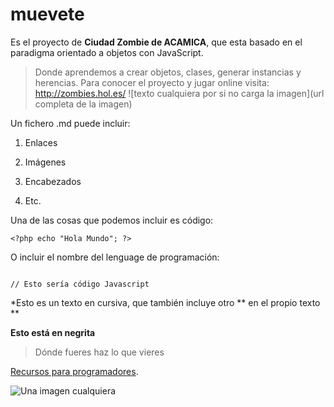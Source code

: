 # muevete
Es el proyecto de **Ciudad Zombie de ACAMICA**, que esta basado en el paradigma orientado a objetos con JavaScript.
>Donde aprendemos a crear objetos, clases, generar instancias y herencias.
>Para conocer el proyecto y jugar online visita:
>http://zombies.hol.es/
![texto cualquiera por si no carga la imagen](url completa de la imagen)



Un fichero .md puede incluir:

1. Enlaces

2. Imágenes

3. Encabezados

4. Etc.



Una de las cosas que podemos incluir es código:

`<?php echo "Hola Mundo"; ?>`

O incluir el nombre del lenguage de programación:

```[javascript]

// Esto sería código Javascript

```



*Esto es un texto en cursiva, que también incluye otro ** en el propio texto **



**Esto está en negrita**



>Dónde fueres haz lo que vieres



[Recursos para programadores](http://www.eldesvandejose.com "Recursos para programadores").



![Una imagen cualquiera](http://dummyimage.com/150 "De 150 x 150 píxeles")

